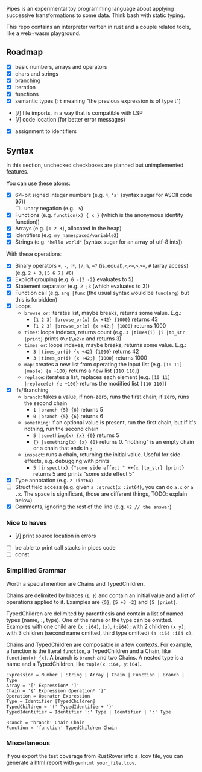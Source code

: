 
Pipes is an experimental toy programming language about applying successive transformations to some data.
Think bash with static typing.

This repo contains an interpreter written in rust and a couple related tools, like a web+wasm playground.

## Roadmap

- [x] basic numbers, arrays and operators
- [x] chars and strings
- [x] branching
- [x] iteration
- [x] functions
- [x] semantic types (`:t` meaning "the previous expression is of type t")
- [/] file imports, in a way that is compatible with LSP
- [/] code location (for better error messages)
- [x] assignment to identifiers



## Syntax
In this section, unchecked checkboxes are planned but unimplemented features.

You can use these atoms:

- [x] 64-bit signed integer numbers (e.g. `4`, `'a'` (syntax sugar for ASCII code 97))
  - [ ] unary negation (e.g. `-5`)
- [x] Functions (e.g. `function(x) { x }` (which is the anonymous identity function))
- [x] Arrays (e.g. `[1 2 3]`, allocated in the heap)
- [x] Identifiers (e.g. `my_namespaced/variable2`)
- [x] Strings (e.g. `"hello world"` (syntax sugar for an array of utf-8 ints))

With these operations:

- [x] Binary operators `+`, `-`, `|*`, `|/`, `%`, `=?` (is_equal),`<`,`<=`,`>`,`>=`, `#` (array access) (e.g. `2 + 3`, `[5 6 7] #0`)
- [x] Explicit grouping (e.g. `6 -{3 -2}` evaluates to 5)
- [x] Statement separator (e.g. `2 ;3` (which evaluates to 3))
- [x] Function call (e.g. `arg |func` (the usual syntax would be `func(arg)` but this is forbidden)
- [x] Loops
  - `browse_or`: iterates list, maybe breaks, returns some value. E.g.:
    - `[1 2 3] |browse_or(x) {x +42} {1000}` returns 43
    - `[1 2 3] |browse_or(x) {x +42;} {1000}` returns 1000
  - `times`: loops indexes, returns count (e.g. `3 |times(i) {i |to_str |print}` prints `0\n1\n2\n` and returns 3)
  - `times_or`: loops indexes, maybe breaks, returns some value. E.g.:
    - `3 |times_or(i) {x +42} {1000}` returns 42
    - `3 |times_or(i) {x +42;} {1000}` returns 1000
  - `map`: creates a new list from operating the input list (e.g. `[10 11] |map(e) {e +100}` returns a new list `[110 110]`)
  - `replace`: iterates a list, replaces each element (e.g. `[10 11] |replace(e) {e +100}` returns the modified list `[110 110]`)
- [x] Ifs/Branching 
  - `branch`: takes a value, if non-zero, runs the first chain; if zero, runs the second chain
    - `1 |branch {5} {6}` returns 5
    - `0 |branch {5} {6}` returns 6
  - `something`: if an optional value is present, run the first chain, but if it's nothing, run the second chain
    - `5 |something(x) {x} {0}` returns 5
    - `{} |something(x) {x} {0}` returns 0. "nothing" is an empty chain or a chain that ends in `;`
  - `inspect`: runs a chain, returning the initial value. Useful for side-effects, e.g. debugging with prints
    - `5 |inspect(x) {"some side effect " ++{x |to_str} |print}` returns 5 and prints "some side effect 5"
- [x] Type annotation (e.g. `2 :int64`)
- [ ] Struct field access (e.g. given `a :struct(x :int64)`, you can do `a.x` or `a .x`. The space is 
  significant, those are different things, TODO: explain below)
- [x] Comments, ignoring the rest of the line (e.g. `42 // the answer`)

### Nice to haves

- [/] print source location in errors
- [ ] be able to print call stacks in pipes code
- [ ] const

### Simplified Grammar
Worth a special mention are Chains and TypedChildren.

Chains are delimited by braces (`{`, `}`) and contain an initial value and a list of operations applied to it. Examples are `{5}`, `{5 +3 -2}` and `{5 |print}`.

TypedChildren are delimited by parenthesis and contain a list of named types (name, `:`, type). One of the name or the type can be omitted. Examples with one child are `(x :i64)`, `(x)`, `(:i64)`; with 2 children `(x y)`; with 3 children (second name omitted, third type omitted) `(a :i64 :i64 c)`.

Chains and TypedChildren are composable in a few contexts. For example, a function is the literal `function`, a TypedChildren and a Chain, like `function(x) {x}`. A branch is `branch` and two Chains. A nested type is a name and a TypedChildren, like `tuple(x :i64, y:i64)`. 

```
Expression = Number | String | Array | Chain | Function | Branch | Type
Array = '[' Expression* ']'
Chain = '{' Expression Operation* '}' 
Operation = Operator Expression
Type = Identifier [TypedChildren]
TypedChildren = '(' TypedIdentifier+ ')'
TypedIdentifier = Identifier ':' Type | Identifier | ':' Type

Branch = 'branch' Chain Chain
Function = 'function' TypedChildren Chain
```

### Miscellaneous

If you export the test coverage from RustRover into a .lcov file, you can generate a html report with `genhtml your_file.lcov`.
